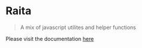 # Raita

> A mix of javascript utilites and helper functions

Please visit the documentation [here](https://sks147.github.io/raita/modules/index.html)
